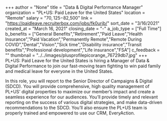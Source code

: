 +++
author = "None"
title = "Data & Digital Performance Manager"
organization = "PL+US: Paid Leave for the United States"
location = "Remote"
salary = "$70,125-$82,500"
link = "https://paidleave.recruiterbox.com/jobs/fk0urjb/"
sort_date = "3/16/2021"
created_at = "March 16, 2021"
closing_date = "-"
a_job_type = ["Full Time"]
b_benefits = ["General Benefits","Retirement","Paid Leave","Health Insurance","Paid Vacation","Permanently Remote","Remote During COVID","Dental","Vision","Sick time","Disability insurance","Transit benefits","Professional development","Life insurance","FSA"]
c_feedback = ""
thumbnail = "../../images/plusprofilepicorange_76729db7.jpg"
+++
PL+US: Paid Leave for the United States is hiring a Manager of Data & Digital Performance to join our fast-moving team fighting to win paid family and medical leave for everyone in the United States.

In this role, you will report to the Senior Director of Campaigns & Digital (SDCD). You will provide comprehensive, high quality management of PL+US’ digital properties to maximize our member’s impact and create a seamless experience for our audiences. You’ll provide timely and relevant reporting on the success of various digital strategies, and make data-driven recommendations to the SDCD. You’ll also ensure the PL+US team is properly trained and empowered to use our CRM, EveryAction.